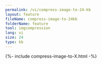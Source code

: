 ```yaml
---
permalink: /vi/compress-image-to-24-kb
layout: feature
fileName: compress-image-to-24kb
folderName: feature
tool: imgcompression
lang: vi
size: 24
type: kb
---
```


{%- include compress-image-to-X.html -%}
